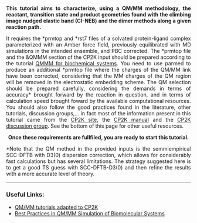 <br>
<p align="justify"><b>This tutorial aims to characterize, using a QM/MM methodology, the reactant, transition state and product geometries found with the climbing image nudged elastic band (CI-NEB) and the dimer methods along a given reaction path.</b></p>

<p align="justify"> It requires the *prmtop and *rst7 files of a solvated protein-ligand complex parameterized with an Amber force field, previously equilibrated with MD simulations in the intended ensemble, and PBC corrected. The *prmtop file and the &QMMM section of the CP2K input should be prepared according to the tutorial <a href="https://www.cp2k.org/howto:biochem_qmmm" target="_blank">QMMM for biochemical systems</a>. You need to use parmed to produce an additional *prmtop file where the charges of the QM/MM link have been corrected, considering that the MM charges of the QM region will be removed in the electrostatic embedding scheme. The QM selection should be prepared carefully, considering the demands in terms of accuracy* brought forward by the reaction in question, and in terms of calculation speed brought foward by the available computational resources. You should also follow the good practices found in the literature, other tutorials, discussion groups,... in fact most of the information present in this tutorial came from the <a href="https://www.cp2k.org/" target="_blank">CP2K site</a>, the <a href="https://manual.cp2k.org/" target="_blank">CP2K manual</a> and the <a href="https://groups.google.com/g/cp2k" target="_blank">CP2K discussion group</a>. See the bottom of this page for other useful resources. </p>

<p align="center"><b> Once these requirements are fullfiled, you are ready to start this tutorial. </b></p>

<p align="justify">*Note that the QM method in the provided inputs is the semmiempirical SCC-DFTB with D3(0) dispersion correction, which allows for considerably fast calculations but has several limitations. The strategy suggested here is to get a good TS guess with SCC-DFTB-D3(0) and then refine the results with a more accurate level of theory.</p>

---


### Useful Links:

- <a href="https://github.com/bioexcel/cp2K_qmmm_tutorials_for_biological_simulations" target="_blank">QM/MM tutorials adapted to CP2K</a>
- <a href="https://docs.bioexcel.eu/qmmm_simulation_bpg/en/main/index.html" target="_blank">Best Practices in QM/MM Simulation of Biomolecular Systems</a>

